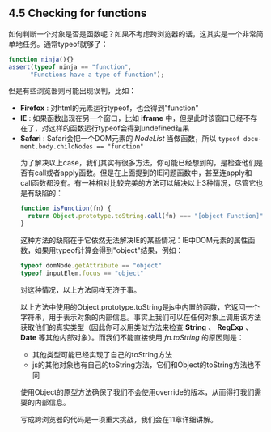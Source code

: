 ## 4.5 Checking for functions

如何判断一个对象是否是函数呢？如果不考虑跨浏览器的话，这其实是一个非常简单地任务。通常typeof就够了：

```javascript
function ninja(){}
assert(typeof ninja == "function",
      "Functions have a type of function");
```

但是有些浏览器则可能出现误判，比如：

* __Firefox__ : 对html的<object>元素运行typeof，也会得到"function"
* __IE__ : 如果函数出现在另一个窗口，比如 __iframe__ 中，但是此时该窗口已经不存在了，对这样的函数运行typeof会得到undefined结果
* __Safari__ : Safari会把一个DOM元素的 _NodeList_ 当做函数，所以 `typeof docu- ment.body.childNodes == "function"`

为了解决以上case，我们其实有很多方法，你可能已经想到的，是检查他们是否有call或者apply函数。但是在上面提到的IE问题函数中，甚至连apply和call函数都没有。有一种相对比较完美的方法可以解决以上3种情况，尽管它也是有缺陷的：

```javascript
function isFunction(fn) {
  return Object.prototype.toString.call(fn) === "[object Function]";
}
```

这种方法的缺陷在于它依然无法解决IE的某些情况：IE中DOM元素的属性函数，如果用typeof计算会得到"object"结果，例如：
```javascript
typeof domNode.getAttribute == "object"
typeof inputElem.focus == "object"
```
对这种情况，以上方法同样无济于事。

以上方法中使用的Object.prototype.toString是js中内置的函数，它返回一个字符串，用于表示对象的内部信息。事实上我们可以在任何对象上调用该方法获取他们的真实类型（因此你可以用类似方法来检查 __String__ 、 __RegExp__ 、 __Date__ 等其他内部对象）。而我们不能直接使用 _fn.toString_ 的原因则是：

* 其他类型可能已经实现了自己的toString方法
* js的其他对象也有自己的toString方法，它们和Object的toString方法也不同

使用Object的原型方法确保了我们不会使用override的版本，从而得打我们需要的内部信息。

写成跨浏览器的代码是一项重大挑战，我们会在11章详细讲解。
